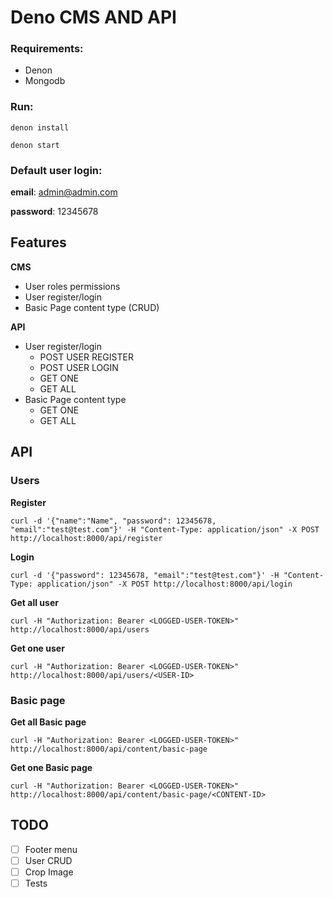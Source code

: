 # Deno CMS AND API

### Requirements:

* Denon
* Mongodb

### Run:

```shell
denon install
```

```shell
denon start
```

### Default user login:

**email**: admin@admin.com

**password**: 12345678

## Features

**CMS**
* User roles permissions
* User register/login
* Basic Page content type (CRUD)

**API**
* User register/login
	* POST USER REGISTER
	* POST USER LOGIN
	* GET ONE
	* GET ALL
* Basic Page content type 
	* GET ONE
	* GET ALL

## API

### Users
**Register**
```shell
curl -d '{"name":"Name", "password": 12345678, "email":"test@test.com"}' -H "Content-Type: application/json" -X POST http://localhost:8000/api/register
```

**Login**
```shell
curl -d '{"password": 12345678, "email":"test@test.com"}' -H "Content-Type: application/json" -X POST http://localhost:8000/api/login
```

**Get all user**
```shell
curl -H "Authorization: Bearer <LOGGED-USER-TOKEN>" http://localhost:8000/api/users
```

**Get one user**
```shell
curl -H "Authorization: Bearer <LOGGED-USER-TOKEN>" http://localhost:8000/api/users/<USER-ID>
```

### Basic page

**Get all Basic page**
```shell
curl -H "Authorization: Bearer <LOGGED-USER-TOKEN>" http://localhost:8000/api/content/basic-page
```

**Get one Basic page**
```shell
curl -H "Authorization: Bearer <LOGGED-USER-TOKEN>" http://localhost:8000/api/content/basic-page/<CONTENT-ID>
```

## TODO

- [ ] Footer menu
- [ ] User CRUD
- [ ] Crop Image
- [ ] Tests